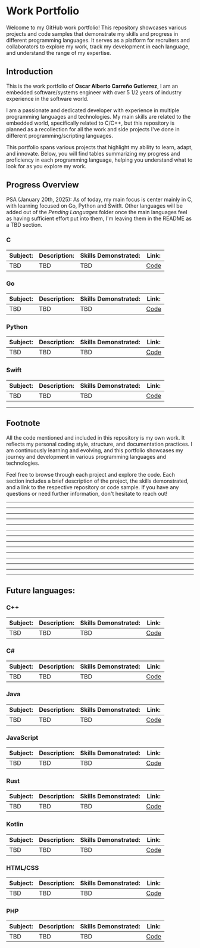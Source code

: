 # Work Portfolio

Welcome to my GitHub work portfolio! This repository showcases various projects and code samples that demonstrate my skills and progress in different programming languages. It serves as a platform for recruiters and collaborators to explore my work, track my development in each language, and understand the range of my expertise.

## Introduction

This is the work portfolio of **Oscar Alberto Carreño Gutierrez**, I am an embedded software/systems engineer with over 5 1/2 years of industry experience in the software world. 

I am a passionate and dedicated developer with experience in multiple programming languages and technologies. My main skills are related to the embedded world, specifically related to C/C++, but this repository is planned as a recollection for all the work and side projects I've done in different programming/scripting languages.

This portfolio spans various projects that highlight my ability to learn, adapt, and innovate. Below, you will find tables summarizing my progress and proficiency in each programming language, helping you understand what to look for as you explore my work.

## Progress Overview

PSA (January 20th, 2025): As of today, my main focus is center mainly in C, with learning focused on Go, Python and Switft. Other languages will be added out of the _Pending Languages_ folder once the main languages feel as having sufficient effort put into them, I'm leaving them in the README as a TBD section.

### C
| Subject:       | Description:                         | Skills Demonstrated:                        | Link:     |
|----------------|--------------------------------------|---------------------------------------------|-----------|
| TBD            | TBD                                  | TBD                                         | [Code](#) |


### Go
| Subject:       | Description:                         | Skills Demonstrated:                        | Link:     |
|----------------|--------------------------------------|---------------------------------------------|-----------|
| TBD            | TBD                                  | TBD                                         | [Code](#) |

### Python
| Subject:       | Description:                         | Skills Demonstrated:                        | Link:     |
|----------------|--------------------------------------|---------------------------------------------|-----------|
| TBD            | TBD                                  | TBD                                         | [Code](#) |

### Swift
| Subject:       | Description:                         | Skills Demonstrated:                        | Link:     |
|----------------|--------------------------------------|---------------------------------------------|-----------|
| TBD            | TBD                                  | TBD                                         | [Code](#) |


---

## Footnote

All the code mentioned and included in this repository is my own work. It reflects my personal coding style, structure, and documentation practices. I am continuously learning and evolving, and this portfolio showcases my journey and development in various programming languages and technologies.

Feel free to browse through each project and explore the code. Each section includes a brief description of the project, the skills demonstrated, and a link to the respective repository or code sample. If you have any questions or need further information, don't hesitate to reach out!

---
---
---
---
---
---
---
---
---
---
---
---
---
---

## Future languages:


### C++
| Subject:       | Description:                         | Skills Demonstrated:                        | Link:     |
|----------------|--------------------------------------|---------------------------------------------|-----------|
| TBD            | TBD                                  | TBD                                         | [Code](#) |

### C#
| Subject:       | Description:                         | Skills Demonstrated:                        | Link:     |
|----------------|--------------------------------------|---------------------------------------------|-----------|
| TBD            | TBD                                  | TBD                                         | [Code](#) |

### Java
| Subject:       | Description:                         | Skills Demonstrated:                        | Link:     |
|----------------|--------------------------------------|---------------------------------------------|-----------|
| TBD            | TBD                                  | TBD                                         | [Code](#) |

### JavaScript
| Subject:       | Description:                         | Skills Demonstrated:                        | Link:     |
|----------------|--------------------------------------|---------------------------------------------|-----------|
| TBD            | TBD                                  | TBD                                         | [Code](#) |

### Rust
| Subject:       | Description:                         | Skills Demonstrated:                        | Link:     |
|----------------|--------------------------------------|---------------------------------------------|-----------|
| TBD            | TBD                                  | TBD                                         | [Code](#) |

### Kotlin
| Subject:       | Description:                         | Skills Demonstrated:                        | Link:     |
|----------------|--------------------------------------|---------------------------------------------|-----------|
| TBD            | TBD                                  | TBD                                         | [Code](#) |

### HTML/CSS
| Subject:       | Description:                         | Skills Demonstrated:                        | Link:     |
|----------------|--------------------------------------|---------------------------------------------|-----------|
| TBD            | TBD                                  | TBD                                         | [Code](#) |

### PHP
| Subject:       | Description:                         | Skills Demonstrated:                        | Link:     |
|----------------|--------------------------------------|---------------------------------------------|-----------|
| TBD            | TBD                                  | TBD                                         | [Code](#) |
